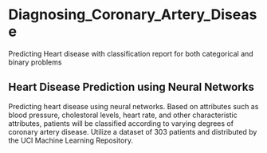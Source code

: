 # Diagnosing_Coronary_Artery_Disease
Predicting Heart disease with classification report for both categorical and binary problems
## Heart Disease Prediction using Neural Networks

Predicting heart disease using neural networks. Based on attributes such as blood pressure, cholestoral levels, heart rate, and other characteristic attributes, patients will be classified according to varying degrees of coronary artery disease. Utilize a dataset of 303 patients and distributed by the UCI Machine Learning Repository.

